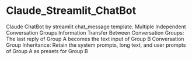 # Claude_Streamlit_ChatBot
Claude ChatBot by streamlit chat_message template. Multiple Independent Conversation Groups Information Transfer Between Conversation Groups: The last reply of Group A becomes the text input of Group B Conversation Group Inheritance: Retain the system prompts, long text, and user prompts of Group A as presets for Group B 

